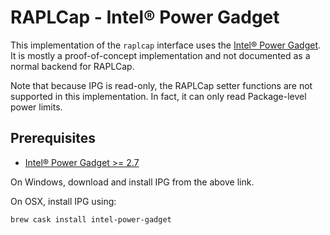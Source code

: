 # RAPLCap - Intel&reg; Power Gadget

This implementation of the `raplcap` interface uses the [Intel&reg; Power Gadget](https://software.intel.com/en-us/articles/intel-power-gadget/).
It is mostly a proof-of-concept implementation and not documented as a normal backend for RAPLCap.

Note that because IPG is read-only, the RAPLCap setter functions are not supported in this implementation.
In fact, it can only read Package-level power limits.

## Prerequisites

* [Intel&reg; Power Gadget >= 2.7](https://software.intel.com/en-us/articles/intel-power-gadget/)

On Windows, download and install IPG from the above link.

On OSX, install IPG using:
```sh
brew cask install intel-power-gadget
```
